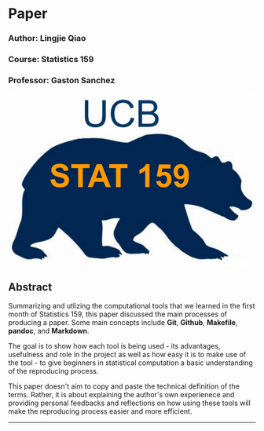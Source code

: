 # Paper 

### Author: Lingjie Qiao
### Course: Statistics 159
### Professor: Gaston Sanchez

![alt tag](../../images/stat159-logo.png)

## Abstract

Summarizing and utlizing the computational tools that we learned in the first month of Statistics 159, this paper discussed the main processes of producing a paper. Some main concepts include **Git**, **Github**, **Makefile**, **pandoc**, and **Markdown**. 

The goal is to show how each tool is being used - its advantages, usefulness and role in the project as well as how easy it is to make use of the tool - to give beginners in statistical computation a basic understanding of the reproducing process. 

This paper doesn't aim to copy and paste the technical definition of the terms. Rather, it is about explaining the author's own experienece and providing personal feedbacks and reflections on how using these tools will make the reproducing process easier and more efficient.

***
